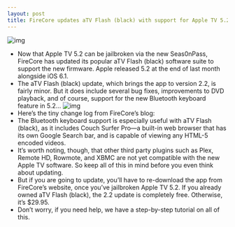 ```yaml
---
layout: post
title: FireCore updates aTV Flash (black) with support for Apple TV 5.2
---
```

![img](http://media.idownloadblog.com/wp-content/uploads/2012/08/atv-flash-black-2-Media.png)
* Now that Apple TV 5.2 can be jailbroken via the new Seas0nPass, FireCore has updated its popular aTV Flash (black) software suite to support the new firmware. Apple released 5.2 at the end of last month alongside iOS 6.1.
* The aTV Flash (black) update, which brings the app to version 2.2, is fairly minor. But it does include several bug fixes, improvements to DVD playback, and of course, support for the new Bluetooth keyboard feature in 5.2…
![img](http://media.idownloadblog.com/wp-content/uploads/2013/02/atv-flash-black-2.2.jpg)
* Here’s the tiny change log from FireCore’s blog:
* The Bluetooth keyboard support is especially useful with aTV Flash (black), as it includes Couch Surfer Pro—a built-in web browser that has its own Google Search bar, and is capable of viewing any HTML-5 encoded videos.
* It’s worth noting, though, that other third party plugins such as Plex, Remote HD, Rowmote, and XBMC are not yet compatible with the new Apple TV software. So keep all of this in mind before you even think about updating.
* But if you are going to update, you’ll have to re-download the app from FireCore’s website, once you’ve jailbroken Apple TV 5.2. If you already owned aTV Flash (black), the 2.2 update is completely free. Otherwise, it’s $29.95.
* Don’t worry, if you need help, we have a step-by-step tutorial on all of this.

